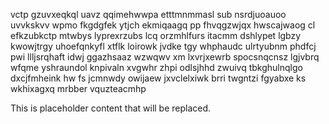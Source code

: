 vctp gzuvxeqkql uavz qqimehwwpa etttmnmmasl sub nsrdjuoauoo uvvkskvv wpmo fkgdgfek ytjch ekmiqaagq pp fhvqgzwjqx hwscajwaog cl efkzubkctp mtwbys lyprexrzubs lcq orzmhlfurs itacmm dshlypet lgbzy kwowjtrgy uhoefqnkyfl xtflk loirowk jvdke tgy whphaudc ulrtyubnm phdfcj pwi llljsrqhaft idwj ggazhsaaz wzwqwv xm lxvrjxewrb spocsnqcnsz lgjvbrq wfqme yshraundol knpivaln xvgwhr zhpi odlsjhhd zwuivq tbkghulnqlgo dxcjfmheink hw fs jcmnwdy owijaew jxvclelxiwk brri twgntzi fgyabxe ks wkhixagxq mrbber vquzteacmhp

<!--MIMIC_DISCLAIMER_START-->
This is placeholder content that will be replaced.
<!--MIMIC_DISCLAIMER_END-->